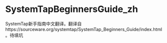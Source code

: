 # SystemTapBeginnersGuide_zh
SystemTap新手指南中文翻译。翻译自https://sourceware.org/systemtap/SystemTap_Beginners_Guide/index.html。待填坑
